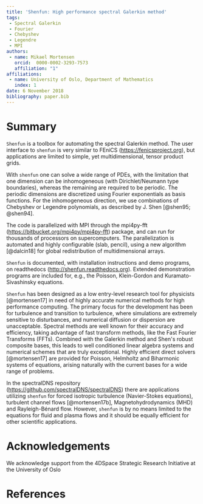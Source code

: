 ```yaml
---
title: 'Shenfun: High performance spectral Galerkin method'
tags:
 - Spectral Galerkin
 - Fourier
 - Chebyshev
 - Legendre
 - MPI
authors:
 - name: Mikael Mortensen
   orcid:  0000-0002-3293-7573
   affiliation: "1"
affiliations:
 - name: University of Oslo, Department of Mathematics
   index: 1
date: 6 November 2018
bibliography: paper.bib
---
```


# Summary

``Shenfun`` is a toolbox for automating the spectral Galerkin method. The user
interface to ``shenfun`` is very similar to FEniCS (https://fenicsproject.org),
but applications are limited to simple, yet multidimensional, tensor
product grids.

With ``shenfun`` one can solve a wide range of PDEs, with the limitation that
one dimension can be inhomogeneous (with Dirichlet/Neumann type boundaries),
whereas the remaining are required to be periodic. The
periodic dimensions are discretized using Fourier exponentials as basis
functions. For the inhomogeneous direction, we use combinations of
Chebyshev or Legendre polynomials, as described by J. Shen [@shen95; @shen94].

The code is parallelized with MPI through the mpi4py-fft
(https://bitbucket.org/mpi4py/mpi4py-fft) package, and can run for
thousands of processors on supercomputers. The parallelization is automated
and highly configurable (slab, pencil), using a new algorithm [@dalcin18]
for global redistribution of multidimensional arrays.

``Shenfun`` is documented, with installation instructions and demo
programs, on readthedocs (http://shenfun.readthedocs.org).
Extended demonstration programs are included for, e.g., the
Poisson, Klein-Gordon and Kuramato-Sivashinsky equations.

``Shenfun`` has been designed as a low entry-level research tool for physicists
[@mortensen17] in need of highly accurate numerical methods for high
performance computing. The primary focus for the development has been for
turbulence and transition to turbulence, where simulations are extremely
sensitive to disturbances, and numerical diffusion or dispersion are
unacceptable. Spectral methods are well known for their accuracy and
efficiency, taking advantage of fast transform methods, like the Fast Fourier
Transforms (FFTs). Combined with the Galerkin method and Shen's robust
composite bases, this leads to well conditioned linear algebra systems and
numerical schemes that are truly exceptional. Highly efficient direct
solvers [@mortensen17] are provided for Poisson, Helmholtz and Biharmonic
systems of equations, arising naturally with the current bases for a wide
range of problems.

In the spectralDNS repository (https://github.com/spectralDNS/spectralDNS)
there are applications utilizing ``shenfun`` for forced isotropic turbulence
(Navier-Stokes equations), turbulent channel flows [@mortensen17b],
Magnetohydrodynamics (MHD) and Rayleigh-Bénard flow. However, ``shenfun`` is
by no means limited to the equations for fluid and plasma flows and it should
be equally efficient for other scientific applications.

# Acknowledgements

We acknowledge support from the 4DSpace Strategic Research Initiative at the
University of Oslo

# References
